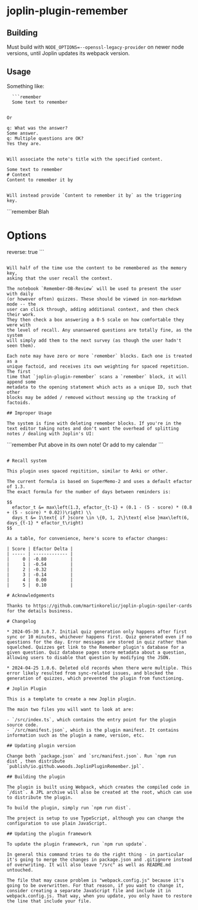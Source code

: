 # joplin-plugin-remember

## Building

Must build with `NODE_OPTIONS=--openssl-legacy-provider` on newer node versions,
until Joplin updates its webpack version.

## Usage

Something like:

```
  ```remember
  Some text to remember
  ```
```

Or

```
  ```remember
  q: What was the answer?
  Some answer.
  q: Multiple questions are OK?
  Yes they are.
  ```
```

Will associate the note's title with the specified content.

```
  ```remember
  Some text to remember
  # Context
  Content to remember it by
  ```
```

Will instead provide `Content to remember it by` as the triggering key.

```
\`\`\`remember
Blah
# Options
reverse: true
\`\`\`
```

Will half of the time use the content to be remembered as the memory key,
asking that the user recall the context.

The notebook `Remember-DB-Review` will be used to present the user with daily
(or however often) quizzes. These should be viewed in non-markdown mode -- the
user can click through, adding additional context, and then check their work.
They then check a box answering a 0-5 scale on how comfortable they were with
the level of recall. Any unanswered questions are totally fine, as the system
will simply add them to the next survey (as though the user hadn't seen them).

Each note may have zero or more `remember` blocks. Each one is treated as a
unique factoid, and receives its own weighting for spaced repetition. The first
time that `joplin-plugin-remember` scans a `remember` block, it will append some
metadata to the opening statement which acts as a unique ID, such that other
blocks may be added / removed without messing up the tracking of factoids.

## Improper Usage

The system is fine with deleting remember blocks. If you're in the text editor taking notes and don't want the overhead of splitting notes / dealing with Joplin's UI:

```
\`\`\`remember
Put above in its own note! Or add to my calendar
\`\`\`
```

# Recall system

This plugin uses spaced repitition, similar to Anki or other.

The current formula is based on SuperMemo-2 and uses a default efactor of 1.3.
The exact formula for the number of days between reminders is:

$$
  efactor_t &= max\left(1.3, efactor_{t-1} + (0.1 - (5 - score) * (0.8 + (5 - score) * 0.02))\right) \\
  days_t &= 1\text{ if }score \in \{0, 1, 2\}\text{ else }max\left(6, days_{t-1} * efactor_t\right)
$$

As a table, for convenience, here's score to efactor changes:

| Score | Efactor Delta |
| ----- | ------------- |
|     0 | -0.80         |
|     1 | -0.54         |
|     2 | -0.32         |
|     3 | -0.14         |
|     4 |  0.00         |
|     5 |  0.10         |

# Acknowledgements

Thanks to https://github.com/martinkorelic/joplin-plugin-spoiler-cards for the details business.

# Changelog

* 2024-05-30 1.0.7. Initial quiz generation only happens after first sync or 10 minutes, whichever happens first. Quiz generated even if no questions for the day. Error messages are stored in quiz rather than squelched. Quizzes get link to the Remember plugin's database for a given question. Quiz database pages store metadata about a question, allowing users to disable that question by modifying the JSON.

* 2024-04-25 1.0.6. Deleted old records when there were multiple. This error likely resulted from sync-related issues, and blocked the generation of quizzes, which prevented the plugin from functioning.

# Joplin Plugin

This is a template to create a new Joplin plugin.

The main two files you will want to look at are:

- `/src/index.ts`, which contains the entry point for the plugin source code.
- `/src/manifest.json`, which is the plugin manifest. It contains information such as the plugin a name, version, etc.

## Updating plugin version

Change both `package.json` and `src/manifest.json`. Run `npm run dist`, then distribute `publish/io.github.wwoods.JoplinPluginRemember.jpl`.

## Building the plugin

The plugin is built using Webpack, which creates the compiled code in `/dist`. A JPL archive will also be created at the root, which can use to distribute the plugin.

To build the plugin, simply run `npm run dist`.

The project is setup to use TypeScript, although you can change the configuration to use plain JavaScript.

## Updating the plugin framework

To update the plugin framework, run `npm run update`.

In general this command tries to do the right thing - in particular it's going to merge the changes in package.json and .gitignore instead of overwriting. It will also leave "/src" as well as README.md untouched.

The file that may cause problem is "webpack.config.js" because it's going to be overwritten. For that reason, if you want to change it, consider creating a separate JavaScript file and include it in webpack.config.js. That way, when you update, you only have to restore the line that include your file.
